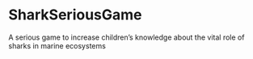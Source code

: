 # SharkSeriousGame
A serious game to increase children’s knowledge about the vital role of sharks in marine ecosystems
